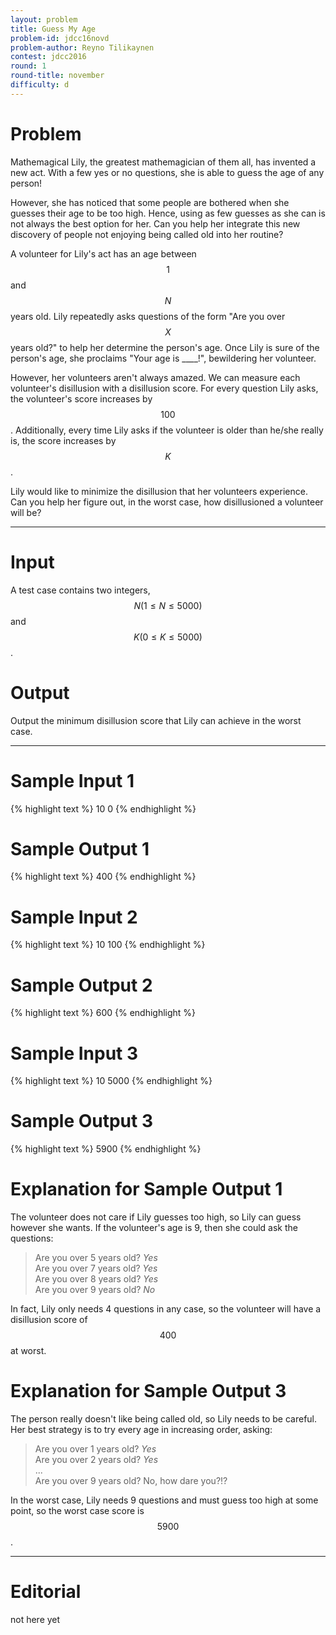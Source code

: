 ```yaml
---
layout: problem
title: Guess My Age
problem-id: jdcc16novd
problem-author: Reyno Tilikaynen
contest: jdcc2016
round: 1
round-title: november
difficulty: d
---
```


# Problem
Mathemagical Lily, the greatest mathemagician of them all, has invented a new act. With a few yes or no questions, she is able to guess the age of any person!

However, she has noticed that some people are bothered when she guesses their age to be too high. Hence, using as few guesses as she can is not always the best option for her. Can you help her integrate this new discovery of people not enjoying being called old into her routine?

A volunteer for Lily's act has an age between $$1$$ and $$N$$ years old. Lily repeatedly asks questions of the form "Are you over $$X$$ years old?" to help her determine the person's age. Once Lily is sure of the person's age, she proclaims "Your age is ____!", bewildering her volunteer.

However, her volunteers aren't always amazed. We can measure each volunteer's disillusion with a disillusion score. For every question Lily asks, the volunteer's score increases by $$100$$. Additionally, every time Lily asks if the volunteer is older than he/she really is, the score increases by $$K$$.

Lily would like to minimize the disillusion that her volunteers experience. Can you help her figure out, in the worst case, how disillusioned a volunteer will be?

---

# Input
A test case contains two integers, $$N (1 \leq N \leq 5000)$$ and $$K (0 \leq K \leq 5000)$$.

# Output
Output the minimum disillusion score that Lily can achieve in the worst case.

---

# Sample Input 1
{% highlight text %}
10 0
{% endhighlight %}

# Sample Output 1
{% highlight text %}
400
{% endhighlight %}

# Sample Input 2
{% highlight text %}
10 100
{% endhighlight %}

# Sample Output 2
{% highlight text %}
600
{% endhighlight %}

# Sample Input 3
{% highlight text %}
10 5000
{% endhighlight %}

# Sample Output 3
{% highlight text %}
5900
{% endhighlight %}

# Explanation for Sample Output 1
The volunteer does not care if Lily guesses too high, so Lily can guess however she wants. If the volunteer's age is 9, then she could ask the questions:

>Are you over 5 years old? _Yes_  
Are you over 7 years old? _Yes_  
Are you over 8 years old? _Yes_  
Are you over 9 years old? _No_

In fact, Lily only needs 4 questions in any case, so the volunteer will have a disillusion score of $$400$$ at worst.

# Explanation for Sample Output 3
The person really doesn't like being called old, so Lily needs to be careful. Her best strategy is to try every age in increasing order, asking:

>Are you over 1 years old? _Yes_  
Are you over 2 years old? _Yes_  
...  
Are you over 9 years old? No, how dare you?!?

In the worst case, Lily needs 9 questions and must guess too high at some point, so the worst case score is $$5900$$.

---

# Editorial
not here yet